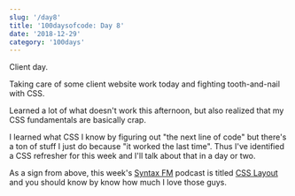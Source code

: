 ```yaml
---
slug: '/day8'
title: '100daysofcode: Day 8'
date: '2018-12-29'
category: '100days'
---
```


<SEO title="100daysofcode | Day8" />

Client day.

Taking care of some client website work today and fighting tooth-and-nail with CSS.

Learned a lot of what doesn't work this afternoon, but also realized that my CSS fundamentals are basically crap.

I learned what CSS I know by figuring out "the next line of code" but there's a ton of stuff I just do because "it worked the last time". Thus I've identified a CSS refresher for this week and I'll talk about that in a day or two.

As a sign from above, this week's [Syntax FM](https://syntax.fm/) podcast is titled [CSS Layout](https://syntax.fm/show/104/css-layout) and you should know by know how much I love those guys.

